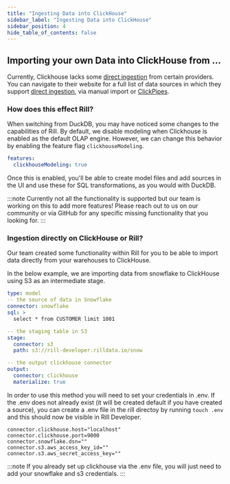 ```yaml
---
title: "Ingesting Data into ClickHouse"
sidebar_label: "Ingesting Data into ClickHouse"
sidebar_position: 4
hide_table_of_contents: false
---
```


## Importing your own Data into ClickHouse from ...

Currently, Clickhouse lacks some [direct ingestion](https://clickhouse.com/docs/en/migrations/snowflake) from certain providers. You can navigate to their website for a full list of data sources in which they support [direct ingestion](https://clickhouse.com/docs/en/integrations), via manual import or [ClickPipes](https://clickhouse.com/cloud/clickpipes).

### How does this effect Rill?

When switching from DuckDB, you may have noticed some changes to the capabilities of Rill. By default, we disable modeling when Clickhouse is enabled as the default OLAP engine. However, we can change this behavior by enabling the feature flag `clickhouseModeling`.

```yaml
features:
  clickhouseModeling: true
  ```

Once this is enabled, you'll be able to create model files and add sources in the UI and use these for SQL transformations, as you would with DuckDB. 

:::note
Currently not all the functionality is supported but our team is working on this to add more features! Please reach out to us on our community or via GitHub for any specific missing functionality that you looking for.
:::

### Ingestion directly on ClickHouse or Rill?

Our team created some functionality within Rill for you to be able to import data directly from your warehouses to ClickHouse. 

In the below example, we are importing data from snowflake to ClickHouse using S3 as an intermediate stage.
```yaml
type: model
-- the source of data in Snowflake
connector: snowflake
sql: >
  select * from CUSTOMER limit 1001

-- the staging table in S3
stage:
  connector: s3
  path: s3://rill-developer.rilldata.io/snow

-- the output clickhouse connector
output:
  connector: clickhouse
  materialize: true
```

In order to use this method you will need to set your credentials in .env. If the .env does not already exist (it will be created default if you have created a source), you can create a .env file in the rill directoy by running `touch .env` and this should now be visible in Rill Developer.

```
connector.clickhouse.host="localhost"
connector.clickhouse.port=9000
connector.snowflake.dsn=""
connector.s3.aws_access_key_id=""
connector.s3.aws_secret_access_key=""
```
:::note
If you already set up clickhouse via the .env file, you will just need to add your snowflake and s3 credentials.
:::